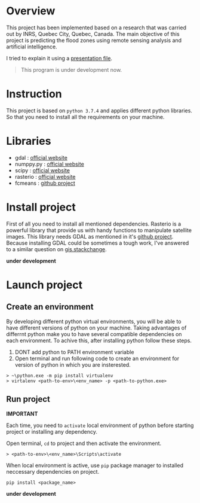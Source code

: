 # Overview
This project has been implemented based on a research that was carried out by INRS, Quebec City, Quebec, Canada. The main objective of this project is 
predicting the flood zones using remote sensing analysis and artificial intelligence.

I tried to explain it using a [presentation file](https://github.com/arashmad/flood-prediction/blob/master/POTENTIAL_OF_HISTORICAL_LANDSAT_TM_ETM_IMAGERY_FOR_THE_DELINEATION_V1.pptx).

> This program is under development now.

# Instruction
This project is based on `python 3.7.4` and applies different python libraries. So that you need to install all the requirements on your machine.

# Libraries
- gdal : [official website](https://gdal.org/)
- numppy.py : [official website](https://numpy.org/)
- scipy : [official website](https://scipy.org/)
- rasterio : [official website](https://rasterio.readthedocs.io/en/latest/)
- fcmeans : [github project](https://github.com/omadson/fuzzy-c-means)

# Install project
First of all you need to install all mentioned dependencies.
Rasterio is a  powerful library that provide us with handy functions to manipulate satellite images. This library needs GDAL as mentioned in it's [github project](https://github.com/mapbox/rasterio).
Because installing GDAL could be sometimes a tough work, I've answered to a similar question on [gis.stackchange](https://gis.stackexchange.com/questions/343835/installing-rasterio-and-gdal-api-in-a-virtuallenv-in-windows-10/371720#371720).

**under development**

# Launch project
## Create an environment
By developing different python virtual environments, you will be able to have different versions of python on your machine. Taking advantages of differrnt python make you to have several compatible dependencies on each environment. To achive this, after installing python follow these steps.

1. DONT add python to PATH environment variable
2. Open terminal and run following code to create an environment for version of python in which you are insterested.
```
> ~\python.exe -m pip install virtualenv
> virtalenv <path-to-env>\<env_name> -p <path-to-python.exe>
```
## Run project
**IMPORTANT**

Each time, you need to `activate` local environment of python before starting project or installing any dependency.

Open terminal, `cd` to project and then activate the environment.
```
> <path-to-env>\<env_name>\Scripts\activate
```
When local environment is active, use `pip` package manager to installed neccessary dependencies on project.
```
pip install <package_name>
```
**under development**
